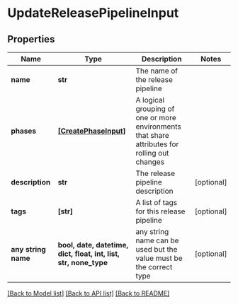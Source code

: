 # UpdateReleasePipelineInput


## Properties
Name | Type | Description | Notes
------------ | ------------- | ------------- | -------------
**name** | **str** | The name of the release pipeline | 
**phases** | [**[CreatePhaseInput]**](CreatePhaseInput.md) | A logical grouping of one or more environments that share attributes for rolling out changes | 
**description** | **str** | The release pipeline description | [optional] 
**tags** | **[str]** | A list of tags for this release pipeline | [optional] 
**any string name** | **bool, date, datetime, dict, float, int, list, str, none_type** | any string name can be used but the value must be the correct type | [optional]

[[Back to Model list]](../README.md#documentation-for-models) [[Back to API list]](../README.md#documentation-for-api-endpoints) [[Back to README]](../README.md)


